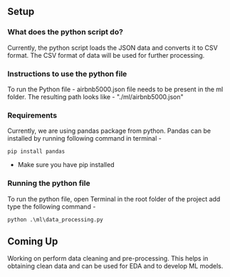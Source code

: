 ## Setup

### What does the python script do?

Currently, the python script loads the JSON data and converts it to CSV format. The CSV format of data will be used for further processing.

### Instructions to use the python file

To run the Python file - airbnb5000.json file needs to be present in the ml folder. The resulting path looks like - "./ml/airbnb5000.json"

### Requirements 

Currently, we are using pandas package from python. Pandas can be installed by running following command in terminal - 

```pip install pandas```

* Make sure you have pip installed

### Running the python file

To run the python file, open Terminal in the root folder of the project add type the following command - 

```python .\ml\data_processing.py```


## Coming Up

Working on perform data cleaning and pre-processing. This helps in obtaining clean data and can be used for EDA and to develop ML models.